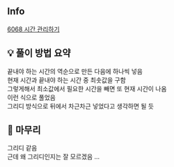 ## Info
[6068 시간 관리하기](https://www.acmicpc.net/problem/6068)

## 💡 풀이 방법 요약
끝내야 하는 시간의 역순으로 만든 다음에 하나씩 넣음  
현재 시간과 끝내야 하는 시간 중 최솟값을 구함  
그렇게해서 최소값에서 필요한 시간을 빼면 또 현재 시간이 나옴  
이런 식으로 풀었음  
그리디 방식으로 뒤에서 차근차근 넣었다고 생각하면 될 듯

## 🙂 마무리
그리디 같음  
근데 왜 그리디인지는 잘 모르겠음  ...  